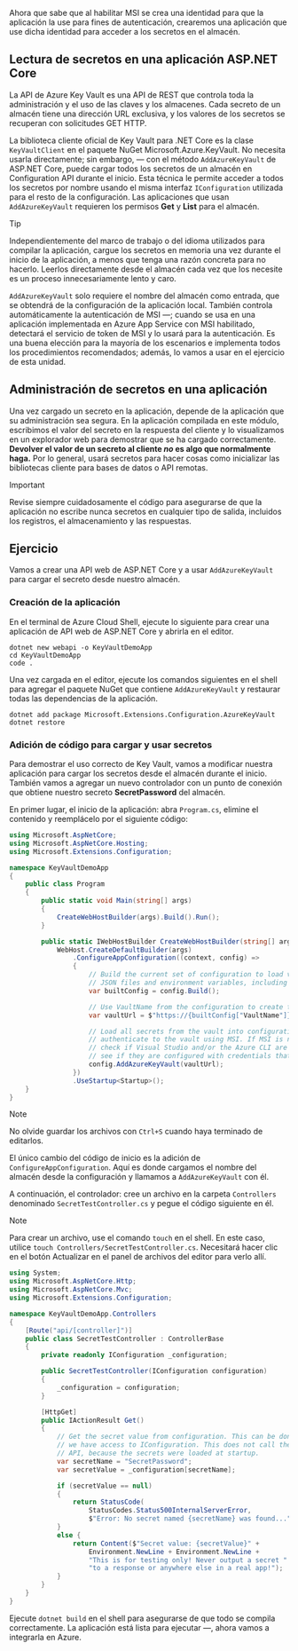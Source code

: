Ahora que sabe que al habilitar MSI se crea una identidad para que la aplicación la use para fines de autenticación, crearemos una aplicación que use dicha identidad para acceder a los secretos en el almacén.

## <a name="reading-secrets-in-an-aspnet-core-app"></a>Lectura de secretos en una aplicación ASP.NET Core

La API de Azure Key Vault es una API de REST que controla toda la administración y el uso de las claves y los almacenes. Cada secreto de un almacén tiene una dirección URL exclusiva, y los valores de los secretos se recuperan con solicitudes GET HTTP.

La biblioteca cliente oficial de Key Vault para .NET Core es la clase `KeyVaultClient` en el paquete NuGet Microsoft.Azure.KeyVault. No necesita usarla directamente; sin embargo, &mdash; con el método `AddAzureKeyVault` de ASP.NET Core, puede cargar todos los secretos de un almacén en Configuration API durante el inicio. Esta técnica le permite acceder a todos los secretos por nombre usando el misma interfaz `IConfiguration` utilizada para el resto de la configuración. Las aplicaciones que usan `AddAzureKeyVault` requieren los permisos **Get** y **List** para el almacén.

> [!TIP]
> Independientemente del marco de trabajo o del idioma utilizados para compilar la aplicación, cargue los secretos en memoria una vez durante el inicio de la aplicación, a menos que tenga una razón concreta para no hacerlo. Leerlos directamente desde el almacén cada vez que los necesite es un proceso innecesariamente lento y caro.

`AddAzureKeyVault` solo requiere el nombre del almacén como entrada, que se obtendrá de la configuración de la aplicación local. También controla automáticamente la autenticación de MSI &mdash;; cuando se usa en una aplicación implementada en Azure App Service con MSI habilitado, detectará el servicio de token de MSI y lo usará para la autenticación. Es una buena elección para la mayoría de los escenarios e implementa todos los procedimientos recomendados; además, lo vamos a usar en el ejercicio de esta unidad.

## <a name="handling-secrets-in-an-app"></a>Administración de secretos en una aplicación

Una vez cargado un secreto en la aplicación, depende de la aplicación que su administración sea segura. En la aplicación compilada en este módulo, escribimos el valor del secreto en la respuesta del cliente y lo visualizamos en un explorador web para demostrar que se ha cargado correctamente. **Devolver el valor de un secreto al cliente *no* es algo que normalmente haga.** Por lo general, usará secretos para hacer cosas como inicializar las bibliotecas cliente para bases de datos o API remotas.

> [!IMPORTANT]
> Revise siempre cuidadosamente el código para asegurarse de que la aplicación no escribe nunca secretos en cualquier tipo de salida, incluidos los registros, el almacenamiento y las respuestas.

## <a name="exercise"></a>Ejercicio

Vamos a crear una API web de ASP.NET Core y a usar `AddAzureKeyVault` para cargar el secreto desde nuestro almacén.

### <a name="create-the-app"></a>Creación de la aplicación

En el terminal de Azure Cloud Shell, ejecute lo siguiente para crear una aplicación de API web de ASP.NET Core y abrirla en el editor.

```console
dotnet new webapi -o KeyVaultDemoApp
cd KeyVaultDemoApp
code .
```

Una vez cargada en el editor, ejecute los comandos siguientes en el shell para agregar el paquete NuGet que contiene `AddAzureKeyVault` y restaurar todas las dependencias de la aplicación.

```console
dotnet add package Microsoft.Extensions.Configuration.AzureKeyVault
dotnet restore
```

### <a name="add-code-to-load-and-use-secrets"></a>Adición de código para cargar y usar secretos

Para demostrar el uso correcto de Key Vault, vamos a modificar nuestra aplicación para cargar los secretos desde el almacén durante el inicio. También vamos a agregar un nuevo controlador con un punto de conexión que obtiene nuestro secreto **SecretPassword** del almacén.

En primer lugar, el inicio de la aplicación: abra `Program.cs`, elimine el contenido y reemplácelo por el siguiente código:

```csharp
using Microsoft.AspNetCore;
using Microsoft.AspNetCore.Hosting;
using Microsoft.Extensions.Configuration;

namespace KeyVaultDemoApp
{
    public class Program
    {
        public static void Main(string[] args)
        {
            CreateWebHostBuilder(args).Build().Run();
        }

        public static IWebHostBuilder CreateWebHostBuilder(string[] args) =>
            WebHost.CreateDefaultBuilder(args)
                .ConfigureAppConfiguration((context, config) =>
                {
                    // Build the current set of configuration to load values from
                    // JSON files and environment variables, including VaultName.
                    var builtConfig = config.Build();

                    // Use VaultName from the configuration to create the full vault URL.
                    var vaultUrl = $"https://{builtConfig["VaultName"]}.vault.azure.net/";

                    // Load all secrets from the vault into configuration. This will automatically
                    // authenticate to the vault using MSI. If MSI is not available, it will
                    // check if Visual Studio and/or the Azure CLI are installed locally and
                    // see if they are configured with credentials that can access the vault.
                    config.AddAzureKeyVault(vaultUrl);
                })
                .UseStartup<Startup>();
    }
}
```

> [!NOTE]
> No olvide guardar los archivos con `Ctrl+S` cuando haya terminado de editarlos.

El único cambio del código de inicio es la adición de `ConfigureAppConfiguration`. Aquí es donde cargamos el nombre del almacén desde la configuración y llamamos a `AddAzureKeyVault` con él.

A continuación, el controlador: cree un archivo en la carpeta `Controllers` denominado `SecretTestController.cs` y pegue el código siguiente en él.

> [!NOTE]
> Para crear un archivo, use el comando `touch` en el shell. En este caso, utilice `touch Controllers/SecretTestController.cs`. Necesitará hacer clic en el botón Actualizar en el panel de archivos del editor para verlo allí.

```csharp
using System;
using Microsoft.AspNetCore.Http;
using Microsoft.AspNetCore.Mvc;
using Microsoft.Extensions.Configuration;

namespace KeyVaultDemoApp.Controllers
{
    [Route("api/[controller]")]
    public class SecretTestController : ControllerBase
    {
        private readonly IConfiguration _configuration;

        public SecretTestController(IConfiguration configuration)
        {
            _configuration = configuration;
        }

        [HttpGet]
        public IActionResult Get()
        {
            // Get the secret value from configuration. This can be done anywhere
            // we have access to IConfiguration. This does not call the Key Vault
            // API, because the secrets were loaded at startup.
            var secretName = "SecretPassword";
            var secretValue = _configuration[secretName];

            if (secretValue == null)
            {
                return StatusCode(
                    StatusCodes.Status500InternalServerError,
                    $"Error: No secret named {secretName} was found...");
            }
            else {
                return Content($"Secret value: {secretValue}" +
                    Environment.NewLine + Environment.NewLine +
                    "This is for testing only! Never output a secret " +
                    "to a response or anywhere else in a real app!");
            }
        }
    }
}
```

Ejecute `dotnet build` en el shell para asegurarse de que todo se compila correctamente. La aplicación está lista para ejecutar &mdash;, ahora vamos a integrarla en Azure.